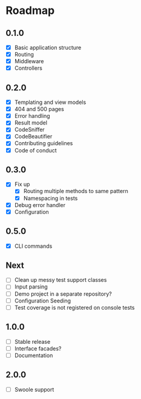 Roadmap
=======

0.1.0
-----

- [x] Basic application structure
- [x] Routing
- [x] Middleware
- [x] Controllers

0.2.0
-----

- [x] Templating and view models
- [x] 404 and 500 pages
- [x] Error handling
- [x] Result model
- [x] CodeSniffer
- [x] CodeBeautifier
- [x] Contributing guidelines
- [x] Code of conduct

0.3.0
-----

- [x] Fix up
  - [x] Routing multiple methods to same pattern
  - [X] Namespacing in tests
- [x] Debug error handler
- [x] Configuration

0.5.0
-----
- [x] CLI commands

Next
-----

- [ ] Clean up messy test support classes
- [ ] Input parsing
- [ ] Demo project in a separate repository?
- [ ] Configuration Seeding
- [ ] Test coverage is not registered on console tests

1.0.0
-----

- [ ] Stable release
- [ ] Interface facades?
- [ ] Documentation

2.0.0
-----

- [ ] Swoole support
